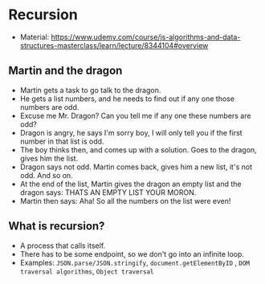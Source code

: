 # Recursion 

- Material: https://www.udemy.com/course/js-algorithms-and-data-structures-masterclass/learn/lecture/8344104#overview

## Martin and the dragon

- Martin gets a task to go talk to the dragon.
- He gets a list numbers, and he needs to find out if any one those numbers are odd.
- Excuse me Mr. Dragon? Can you tell me if any one these numbers are odd?
- Dragon is angry, he says I'm sorry boy, I will only tell you if the first number in that list is odd.
- The boy thinks then, and comes up with a solution. Goes to the dragon, gives him the list. 
- Dragon says not odd. Martin comes back, gives him a new list, it's not odd. And so on.
- At the end of the list, Martin gives the dragon an empty list and the dragon says: THATS AN EMPTY LIST YOUR MORON.
- Martin then says: Aha! So all the numbers on the list were even!

## What is recursion?

- A process that calls itself. 
- There has to be some endpoint, so we don't go into an infinite loop. 
- Examples: `JSON.parse/JSON.stringify`, `document.getElementByID` , `DOM traversal algorithms`, `Object traversal`